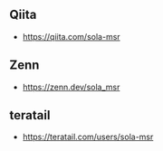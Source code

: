## Qiita

- https://qiita.com/sola-msr

## Zenn

- https://zenn.dev/sola_msr

## teratail

- https://teratail.com/users/sola-msr

<!--
**sola-msr/sola-msr** is a ✨ _special_ ✨ repository because its `README.md` (this file) appears on your GitHub profile.

Here are some ideas to get you started:

- 🔭 I’m currently working on ...
- 🌱 I’m currently learning ...
- 👯 I’m looking to collaborate on ...
- 🤔 I’m looking for help with ...
- 💬 Ask me about ...
- 📫 How to reach me: ...
- 😄 Pronouns: ...
- ⚡ Fun fact: ...
-->
